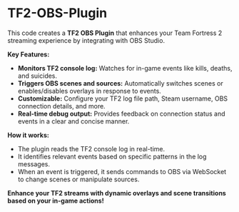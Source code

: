 # TF2-OBS-Plugin
This code creates a **TF2 OBS Plugin** that enhances your Team Fortress 2 streaming experience by integrating with OBS Studio. 

**Key Features:**

* **Monitors TF2 console log:** Watches for in-game events like kills, deaths, and suicides.
* **Triggers OBS scenes and sources:** Automatically switches scenes or enables/disables overlays in response to events.
* **Customizable:** Configure your TF2 log file path, Steam username, OBS connection details, and more.
* **Real-time debug output:** Provides feedback on connection status and events in a clear and concise manner.

**How it works:**

* The plugin reads the TF2 console log in real-time.
* It identifies relevant events based on specific patterns in the log messages.
* When an event is triggered, it sends commands to OBS via WebSocket to change scenes or manipulate sources.

**Enhance your TF2 streams with dynamic overlays and scene transitions based on your in-game actions!** 
